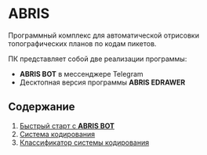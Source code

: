 # ABRIS

Программный комплекс для автоматической отрисовки топографических
планов по кодам пикетов. 

ПК представляет собой две реализации программы:

- **ABRIS BOT** в мессенджере Telegram
- Десктопная версия программы **ABRIS EDRAWER**

## Содержание
1. [Быстрый старт с **ABRIS BOT**](docs/quick_start_bot.md)
2. [Система кодирования](docs/coding.md)
3. [Классификатор системы кодирования](files/classifier.pdf)